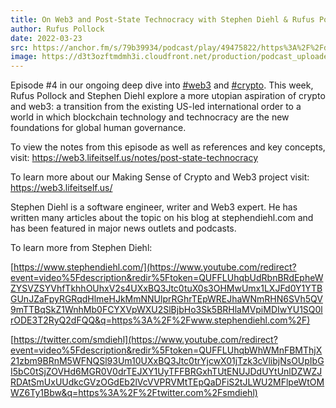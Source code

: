 ```yaml
---
title: On Web3 and Post-State Technocracy with Stephen Diehl & Rufus Pollock
author: Rufus Pollock
date: 2022-03-23
src: https://anchor.fm/s/79b39934/podcast/play/49475822/https%3A%2F%2Fd3ctxlq1ktw2nl.cloudfront.net%2Fproduction%2Fexports%2F79b39934%2F49475822%2F2b9b39a2d5665691f9392b8b00f5ccf8.m4a
image: https://d3t3ozftmdmh3i.cloudfront.net/production/podcast_uploaded_episode400/20318133/20318133-1648027596971-703adf6920a9e.jpg
---
```


Episode #4 in our ongoing deep dive into [#web3](https://www.youtube.com/hashtag/web3) and [#crypto](https://www.youtube.com/hashtag/crypto). This week, Rufus Pollock and Stephen Diehl explore a more utopian aspiration of crypto and web3: a transition from the existing US-led international order to a world in which blockchain technology and technocracy are the new foundations for global human governance. 

To view the notes from this episode as well as references and key concepts, visit: https://web3.lifeitself.us/notes/post-state-technocracy

To learn more about our Making Sense of Crypto and Web3 project visit: https://web3.lifeitself.us/

Stephen Diehl is a software engineer, writer and Web3 expert. He has written many articles about the topic on his blog at stephendiehl.com and has been featured in major news outlets and podcasts. 

To learn more from Stephen Diehl: 

[https://www.stephendiehl.com/](https://www.youtube.com/redirect?event=video%5Fdescription&redir%5Ftoken=QUFFLUhqbUdRbnBRdEpheWZYSVZSYVhfTkhhOUhxV2s4UXxBQ3Jtc0tuX0s3OHMwUmx1LXJFd0Y1YTBGUnJZaFpyRGRqdHlmeHJkMmNNUlprRGhrTEpWREJhaWNmRHN6SVh5QV9mTTBqSkZ1WnhMb0FCYXVpWXU2SlBjbHo3Sk5BRHlaMVpiMDIwYU1SQ0lrODE3T2RyQ2dFQQ&q=https%3A%2F%2Fwww.stephendiehl.com%2F)

[https://twitter.com/smdiehl](https://www.youtube.com/redirect?event=video%5Fdescription&redir%5Ftoken=QUFFLUhqbWhWMnFBMThjX21zbm9BRnM5WFNQSl93Um10UXxBQ3Jtc0trYjcwX01jTzk3cVlibjNsOUpIbGI5bC0tSjZOVHd6MGR0V0drTEJXY1UyTFFBRGxhTUtENUJDdUYtUnlDZWZJRDAtSmUxUUdkcGVzOGdEb2lVcVVPRVMtTEpQaDFiS2tJLWU2MFlpeWtOMWZ6Ty1Bbw&q=https%3A%2F%2Ftwitter.com%2Fsmdiehl)

  
